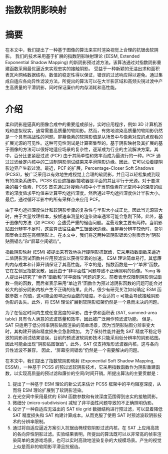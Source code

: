 # 指数软阴影映射

# 摘要

在本文中，我们提出了一种基于图像的算法来实时渲染视觉上合理的抗锯齿软阴影。 我们的技术采用基于扩展的指数阴影映射理论 (EESM, Extended Exponential Shadow Mapping) 的新阴影预过滤方法。该算法通过对指数阴影重建函数采用最优逼近来实现忠实的接触阴影。 受益于一种新颖的无溢出求和面积表瓦片网格数据结构，数值的稳定性得以保证，错误的过滤响应得以避免。通过集成自适应各向异性滤波方法，所提出的算法可以在大半影区域和高频尖锐过渡中产生高质量的平滑阴影，同时保证廉价的内存消耗和高性能。

# 介绍

柔和阴影是逼真的图像合成中的重要组成部分。实时应用程序，例如 3D 计算机游戏和虚拟现实，通常需要高质量的软阴影。然而，有效地渲染高质量的软阴影仍然是一个具有挑战性的问题。屏幕像素的软阴影值是从场景中与像素对应的点观看的扩展光源的可见性。这种可见性测试是计算密集型的。基于阴影映射及其扩展的基于图像的方法可以很好地适应场景的复杂性，逐渐成为行业的主流解决方案。其中，百分比更紧密过滤 (PCF) 由于其简单性和效率而成为最流行的一种。PCF 通过过滤给定内核中的二进制阴影测试结果来平滑阴影边缘。因此，它可以沿着硬阴影边界产生软过渡。最近，PCF 的扩展，Percentage-Closer Soft Shadows (PCSS)，被广泛采用以有效地生成视觉上合理的软阴影，并且可以轻松集成到现有的渲染系统中。PCSS 假设遮挡器/接收器是平面的并且平行于光源。对于要渲染的每个像素，PCSS 首先通过对搜索内核中小于当前像素在光空间中的深度的纹素的深度值求平均值来计算平均遮挡深度。然后通过平均遮挡深度估计半影大小。最后，通过循环半影中的所有采样点来应用 PCF。

由于平均遮挡深度估计和软阴影步骤的复杂性与半影大小成正比，因此当光源较大时，由于大量纹理样本，按帧速率测量的渲染效率通常可能会急剧下降。此外，基于图像的方法（如 PCSS）会遭受严重的锯齿问题。混叠现象主要有两种。当阴影贴图分辨率不足时，这些算法往往会产生锯齿状边缘。当屏幕分辨率较低时，莫尔图案会出现在高频阴影上。在本文中，我们将这两种软阴影锯齿分别表示为“阴影贴图锯齿”和“屏幕空间锯齿”。

指数阴影映射 (ESM) 被提出来有效地执行硬阴影抗锯齿，它采用指数函数来逼近二值阴影测试函数并应用预滤波以获得显着的加速。 ESM 理论简单易行。其低廉的内存成本和计算开销保证了其高性能。不幸的是，指数函数是一个“单界”函数。它在左侧呈指数发散，因此由于“非平面性”问题导致不正确照明的伪像。Yang 等人提出并研究了“单界”函数和“非平面性”问题的定义。前者表示仅限制阴影测试函数一侧的函数，而后者表示采用“单边界”函数作为预过滤阴影函数的问题可能会对较大的部分阴影内核产生不正确的结果。此外，很少有研究关注如何确定 ESM 函数参数 c 的值，这可能会影响近似函数的陡度。不合适的 c 可能会导致接触阴影伪影的丢失。此外，将 ESM 理论扩展到软阴影框架仍然是一个悬而未决的问题。

为了在恒定时间内生成任意宽度的半影，由于求和面积表 (SAT, summed-area table) 具有令人满意的滤波质量和效率，因此被广泛用作预滤波功能。 但是，SAT 只适用于低分辨率阴影贴图渲染的简单场景，因为当阴影贴图分辨率变大时，其构建开销和精度损失会急剧增加。 为了保持性能并避免 SAT 精度不稳定导致的阴影测试结果错误，目前的预滤波软阴影技术只能采用低分辨率的阴影贴图。 因此可能会出现“阴影贴图锯齿”。此外，SAT 仅支持矩形滤波器内核，这与各向异性滤波不兼容。 因此，“屏幕空间锯齿”仍然是一个需要解决的问题。

在本文中，我们提出了指数软阴影映射 (Exponential Soft Shadow Mapping, ESSM)，一种基于 PCSS 的预过滤软阴影技术，它采用指数函数作为阴影重建函数，以实现高质量的预过滤和廉价的空间/时间开销。所提出算法的主要贡献是：

1. 提出了一种基于 ESM 理论的新公式来估计 PCSS 框架中的平均阻塞深度，从而将 ESM 理论扩展到了软阴影渲染。
2. 在光空间中采用最优的 ESM 函数参数和有效深度范围得到忠实的接触阴影。
3. 微细分 (micro-subdivision) 减轻了非平面性问题导致的不正确照明伪影。
4. 设计了一种自适应无溢出的 SAT tile grid 数据结构进行预过滤，可以显着降低 SAT 精度损失和 SAT 构建计算成本。从而克服了使用 SAT 时预滤波软阴影技术的分辨率限制。
5. 通过将自适应逼近方案引入抗锯齿椭球软阴影过滤内核，在 SAT 上应用高效的各向异性阴影过滤。实验结果表明，所提出的算法既可以以非常高的帧率渲染简单的类游戏场景，也可以实时高效地渲染复杂的大规模场景。产生的视觉上似是而非的软阴影平滑且抗锯齿。